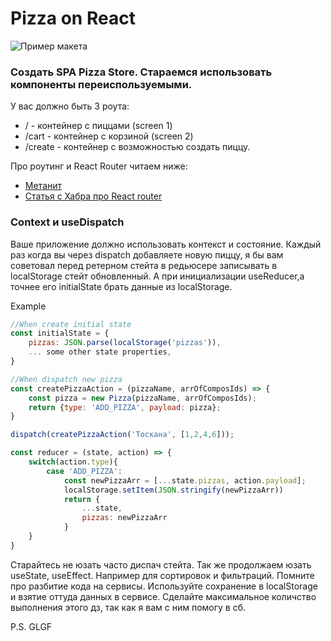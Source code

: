 # Pizza on React

![Пример макета](https://github.com/Lobasya/HomeWorks/blob/master/Final/f.png)

### Создать SPA Pizza Store. Стараемся использовать компоненты переиспользуемыми.

У вас должно быть 3 роута:
* / - контейнер с пиццами (screen 1)
* /cart - контейнер с корзиной (screen 2)
* /create - контейнер с возможностью создать пиццу.

Про роутинг и React Router читаем ниже:
* [Метанит](https://metanit.com/web/react/4.1.php)
* [Статья с Хабра про React router](https://habr.com/ru/post/329996/)

### Context и useDispatch

Ваше приложение должно использовать контекст и состояние. Каждый раз когда вы через dispatch добавляете новую пиццу, 
я бы вам советовал перед ретерном стейта в редьюсере записывать в localStorage стейт обновленный. А при инициализации useReducer,а точнее его initialState брать данные из localStorage.

Example

```js
//When create initial state
const initialState = {
    pizzas: JSON.parse(localStorage('pizzas')),
    ... some other state properties,
}

//When dispatch new pizza
const createPizzaAction = (pizzaName, arrOfComposIds) => {
    const pizza = new Pizza(pizzaName, arrOfComposIds);
    return {type: 'ADD_PIZZA', payload: pizza};
}

dispatch(createPizzaAction('Тоскана', [1,2,4,6]));

const reducer = (state, action) => {
    switch(action.type){
        case 'ADD_PIZZA':
            const newPizzaArr = [...state.pizzas, action.payload];
            localStorage.setItem(JSON.stringify(newPizzaArr))
            return {
                ...state,
                pizzas: newPizzaArr
            }
    }
}
```

Старайтесь не юзать часто диспач стейта. Так же продолжаем юзать useState, useEffect. Например для сортировок и фильтраций.
Помните про разбитие кода на сервисы. Используйте сохранение в localStorage и взятие оттуда данных в сервисе. Сделайте максимальное количство выполнения этого дз, так как я вам с ним помогу в сб.

P.S. GLGF


